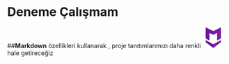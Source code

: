 # Deneme Çalışmam


##**Markdown** özellikleri kullanarak , proje tanıtımlarımızı daha renkli ![alt text](https://github.com/adam-p/markdown-here/raw/master/src/common/images/icon48.png "Logo Title Text 1") hale getireceğiz